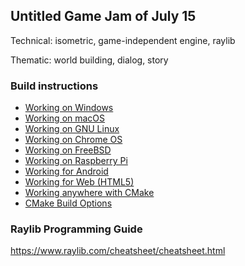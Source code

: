 ## Untitled Game Jam of July 15

Technical: isometric, game-independent engine, raylib

Thematic: world building, dialog, story

### Build instructions

* [Working on Windows](https://github.com/raysan5/raylib/wiki/Working-on-Windows)
* [Working on macOS](https://github.com/raysan5/raylib/wiki/Working-on-macOS)
* [Working on GNU Linux](https://github.com/raysan5/raylib/wiki/Working-on-GNU-Linux)
* [Working on Chrome OS](https://github.com/raysan5/raylib/wiki/Working-on-Chrome-OS)
* [Working on FreeBSD](https://github.com/raysan5/raylib/wiki/Working-on-FreeBSD)
* [Working on Raspberry Pi](https://github.com/raysan5/raylib/wiki/Working-on-Raspberry-Pi)
* [Working for Android](https://github.com/raysan5/raylib/wiki/Working-for-Android)
* [Working for Web (HTML5)](https://github.com/raysan5/raylib/wiki/Working-for-Web-(HTML5))
* [Working anywhere with CMake](https://github.com/raysan5/raylib/wiki/Working-with-CMake)
* [CMake Build Options](https://github.com/raysan5/raylib/wiki/CMake-Build-Options)

### Raylib Programming Guide

https://www.raylib.com/cheatsheet/cheatsheet.html
